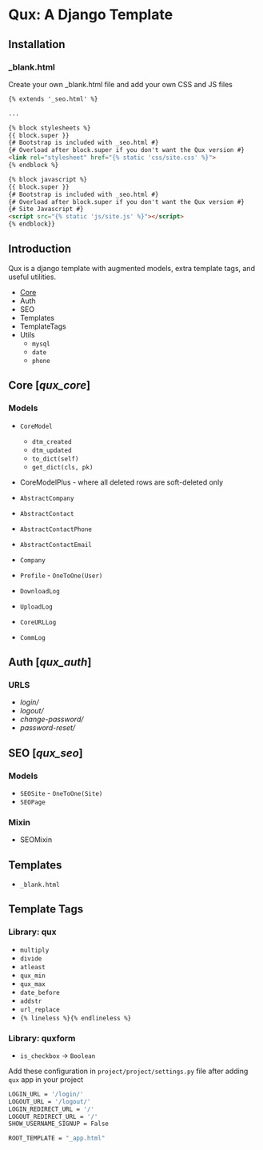 # Qux: A Django Template

## Installation

### _blank.html

Create your own _blank.html file and add your own CSS and JS files

```html
{% extends '_seo.html' %}

...

{% block stylesheets %}
{{ block.super }}
{# Bootstrap is included with _seo.html #}
{# Overload after block.super if you don't want the Qux version #}
<link rel="stylesheet" href="{% static 'css/site.css' %}">
{% endblock %}

{% block javascript %}
{{ block.super }}
{# Bootstrap is included with _seo.html #}
{# Overload after block.super if you don't want the Qux version #}
{# Site Javascript #}
<script src="{% static 'js/site.js' %}"></script>
{% endblock}}
```

## Introduction

Qux is a django template with augmented models,
extra template tags, and useful utilities.

- [Core](auth/README.md)
- Auth
- SEO
- Templates
- TemplateTags
- Utils
  - `mysql`
  - `date`
  - `phone`

## Core [_qux_core_]

### Models

- `CoreModel`
  - `dtm_created`
  - `dtm_updated`
  - `to_dict(self)`
  - `get_dict(cls, pk)`
- CoreModelPlus - where all deleted rows are soft-deleted only


- `AbstractCompany`
- `AbstractContact`
- `AbstractContactPhone`
- `AbstractContactEmail`


- `Company`
- `Profile` - `OneToOne(User)`


- `DownloadLog`
- `UploadLog`
- `CoreURLLog`
- `CommLog`

## Auth [_qux_auth_]

### URLS

- _login/_
- _logout/_
- _change-password/_
- _password-reset/_

## SEO [_qux_seo_]

### Models

- `SEOSite` - `OneToOne(Site)`
- `SEOPage`

### Mixin

- SEOMixin

## Templates

- `_blank.html`

## Template Tags

### Library: qux

- `multiply`
- `divide`
- `atleast`
- `qux_min`
- `qux_max`
- `date_before`
- `addstr`
- `url_replace`
- `{% lineless %}{% endlineless %}`

### Library: quxform

- `is_checkbox` &rightarrow; `Boolean`

Add these configuration in `project/project/settings.py` file after adding `qux` app in your project
```sh
LOGIN_URL = '/login/'
LOGOUT_URL = '/logout/'
LOGIN_REDIRECT_URL = '/'
LOGOUT_REDIRECT_URL = '/'
SHOW_USERNAME_SIGNUP = False

ROOT_TEMPLATE = "_app.html"
```
